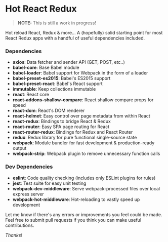 # Hot React Redux

> **NOTE:** This is still a work in progress!

Hot reload React, Redux & more...
A (hopefully) solid starting point for most React Redux apps with a handful of useful dependencies included.

### Dependencies
- **axios**: Data fetcher and sender API (GET, POST, etc..)
- **babel-core**: Base Babel module
- **babel-loader**: Babel support for Webpack in the form of a loader
- **babel-preset-es2015**: Babel's ES2015 support
- **babel-preset-react**: Babel's React support
- **immutable**: Keep collections immutable
- **react**: React core
- **react-addons-shallow-compare**: React shallow compare props for speed
- **react-dom**: React's DOM renderer
- **react-helmet**: Easy control over page metadata from within React
- **react-redux**: Bindings to bridge React & Redux
- **react-router**: Easy SPA page routing for React
- **react-router-redux**: Bindings for Redux and React Router
- **redux**: Redux library for pure functional single-source state
- **webpack**: Module bundler for fast development & production-ready output
- **webpack-strip**: Webpack plugin to remove unnecessary function calls

### Dev Dependencies
- **eslint**: Code quality checking (includes only ESLint plugins for rules)
- **jest**: Test suite for easy unit testing
- **webpack-dev-middleware**: Serve webpack-processed files over local express server
- **webpack-hot-middleware**: Hot-reloading to vastly speed up development

Let me know if there's any errors or improvements you feel could be made.
Feel free to submit pull requests if you think you can make useful contributions.

*Thanks!*
